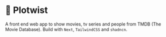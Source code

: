 # 🎥 Plotwist

A front end web app to show movies, tv series and people from TMDB (The Movie Database). Build with `Next`, `TailwindCSS` and `shadncn`.
